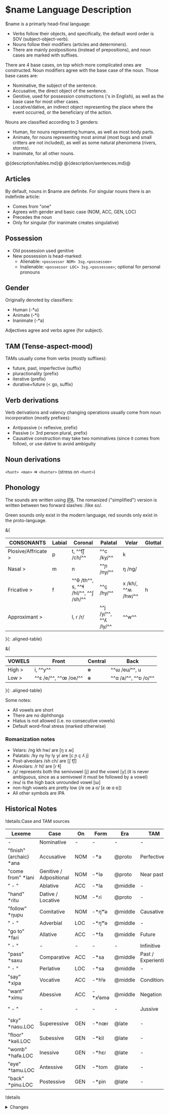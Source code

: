 # $name Language Description

$name is a primarly head-final language:

- Verbs follow their objects,
and specifically, the default word order is SOV (subject-object-verb).
- Nouns follow their modifiers (articles and determiners).
- There are mainly postpositions (instead of prepositions),
and noun cases are marked with suffixes.

There are 4 base cases, 
on top which more complicated ones are constructed.
Noun modifiers agree with the base case of the noun.
Those base cases are:

- Nominative, the subject of the sentence.
- Accusative, the direct object of the sentence.
- Genitive, used for possession constructions ('s in English), 
as well as the base case for most other cases.
- Locative/dative, an indirect object representing the place where the event occurred,
or the beneficiary of the action.

Nouns are classified according to 3 genders:

- Human, for nouns representing humans, as well as most body parts.
- Animate, for nouns representing most animal 
(most bugs and small critters are not included), 
as well as some natural phenomena (rivers, storms).
- Inanimate, for all other nouns.

@{description/tables.md}@
@{description/sentences.md}@

## Articles

By default, nouns in $name are definite.
For singular nouns there is an indefinite article:

- Comes from "one"
- Agrees with gender and basic case (NOM, ACC, GEN, LOC)
- Precedes the noun
- Only for singular (for inanimate creates singulative)

## Possession

- Old possession used genitive
- New possession is head-marked:
    - Alienable: `<possessor NOM> 3sg.<possessee>`
    - Inalienable: `<possessor LOC> 3sg.<possessee>`; 
    optional for personal pronouns

## Gender

Originally denoted by classifiers:

- Human (-*u)
- Animate (-*i)
- Inanimate (-*a)

Adjectives agree and verbs agree (for subject).

## TAM (Tense-aspect-mood)

TAMs usually come from verbs (mostly suffixes):

- future, past, imperfective (suffix)
- pluractionality (prefix)
- iterative (prefix)
- durative+future (< go, suffix)

## Verb derivations

Verb derivations and valency changing operations
usually come from noun incorporation (mostly prefixes):

- Antipassive (< reflexive, prefix)
- Passive (< 3rd person plural, prefix)
- Causative construction may take two nominatives (since it comes from follow),
or use dative to avoid ambiguity

## Noun derivations

`<hunt> <man>` => `<hunter>` (stress on `<hunt>`)

## Phonology

The sounds are written using 
[IPA](https://www.ipachart.com/).
The romanized ("simplified") version 
is written between two forward slashes: /like so/.

Green sounds only exist in the modern language,
red sounds only exist in the proto-language.

&{

| CONSONANTS | Labial | Coronal | Palatal | Velar | Glottal |
|------------|--------|---------|---------|-------|---------|
| Plosive/Affricate >| p | t, ^^t͡ʃ /ch/^^ | ^^c /ky/^^ | k | |
| Nasal >| m | n | ^^ɲ /ny/^^ | ŋ /ng/ | |
| Fricative >| f | ^^θ /th^^, s, ^^ɬ /hl/^^, ^^ʃ /sh/^^ | ^^ç /hy/^^ | x /kh/, ^^ʍ /hw/^^ | h |
| Approximant >| | l, ɾ /r/ | ^^j /y/^^, ^^ʎ /ly/^^ | ^^w^^ | |

}{: .aligned-table}

&{

| VOWELS | Front | Central | Back |
|--------|-------|---------|------|
| High >| i, ^^y^^ | ~~ə~~ | ^^ɯ /eu/^^, u |
| Low > | ^^ɛ /e/^^, ^^œ /oe/^^ | ~~a~~ | ^^ɑ /a/^^, ^^ɒ /o/^^ |

}{: .aligned-table}

Some notes:

- All vowels are short
- There are no diphthongs
- Hiatus is not allowed (i.e. no consecutive vowels)
- Default word-final stress (marked otherwise)

### Romanization notes

- Velars: /ng kh hw/ are [ŋ x ʍ]
- Palatals: /ky ny hy ly y/ are [c ɲ ç ʎ j]
- Post-alveolars /sh ch/ are [ʃ t͡ʃ]
- Alveolars: /r hl/ are [ɾ ɬ]
- /y/ represents both the semivowel [j] and the vowel [y]
    (it is never ambiguous, since as a semivowel it must be followed by a vowel)
- /eu/ is the high back unrounded vowel [ɯ]
- non-high vowels are pretty low (/e oe a o/ [ɛ œ ɑ ɒ])
- All other symbols are IPA

## Historical Notes

!details:Case and TAM sources

| Lexeme | Case | On | Form | Era | TAM | Form | Era |
|--------|------|----|------|-----|-----|------|-----|
| - | Nominative | - | - | - | - | - |
| "finish" (archaic) *ana | Accusative | NOM | -*a | @proto | Perfective | -*a | @proto |
| "come from" *lani | Genitive / Adpositional | NOM | -*lə | @proto | Near past | -*la | @early |
| " - " | Ablative | ACC | -*la | @middle | - | - | - |
| "hand" *ɾitu | Dative / Locative | NOM | -*ɾi | @proto | - | - | - |
| "follow" *ŋupu | Comitative | NOM | -*ŋʷə | @middle | Causative | -*ŋʷə | @early |
| " - " | Adverbial | LOC | -*ŋʷə | @middle | - | - | - |
| "go to" *faɾi | Allative | ACC | -*fa | @middle | Future | -*fa | @early |
| " - " | - | - | - | - | Infinitive | -*faɾʲə | @early |
| "pass" *saxu | Comparative | ACC | -*sa | @middle | Past / Experiential | -*sa | @early |
| " - " | Perlative | LOC | -*sa | @middle | - | - | - |
| "say" *xipa | Vocative | ACC | -*hʲə | @middle | Conditional | -*hʲə | @middle | 
| "want" *ximu | Abessive | ACC | -*xʲəmə | @middle | Negation | -*xʲəmə | @early |
| " - " | - | - | - | - | Jussive | -*xʲəmʷə | @middle |
| "sky" *nasu.LOC | Superessive | GEN | -*nœɾ | @late | - | - | - |
| "floor" *kəli.LOC | Subessive | GEN | -*kil | @late | - | - | - |
| "womb" *hafə.LOC | Inessive | GEN | -*hɛɾ | @late | - | - | - |
| "eye" *tamu.LOC | Antessive | GEN | -*tom | @late | - | - | - |
| "back" *pinu.LOC | Postessive | GEN | -*pin | @late | - | - | - |

!details

<details markdown="1">
<summary>Changes</summary>
    @{> ../changes.lsc}@
</details>